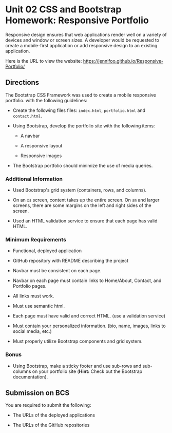 # Unit 02 CSS and Bootstrap Homework: Responsive Portfolio

Responsive design ensures that web applications render well on a variety of devices and window or screen sizes. A developer would be requested to create a mobile-first application or add responsive design to an existing application.

Here is the URL to view the website: https://jennifoo.github.io/Responsive-Portfolio/

## Directions

The Bootstrap CSS Framework was used to create a mobile responsive portfolio. with the following guidelines:

* Create the following files files: `index.html`, `portfolio.html` and `contact.html`.

* Using Bootstrap, develop the portfolio site with the following items:

   * A navbar

   * A responsive layout

   * Responsive images

* The Bootstrap portfolio should minimize the use of media queries.

### Additional Information

* Used Bootstrap's grid system (containers, rows, and columns).

* On an `xs` screen, content takes up the entire screen. On `sm` and larger screens, there are  some margins on the left and right sides of the screen. 

* Used an HTML validation service to ensure that each page has valid HTML.

### Minimum Requirements

* Functional, deployed application

* GitHub repository with README describing the project

* Navbar must be consistent on each page.

* Navbar on each page must contain links to Home/About, Contact, and Portfolio pages.

* All links must work.

* Must use semantic html.

* Each page must have valid and correct HTML. (use a validation service)

* Must contain your personalized information. (bio, name, images, links to social media, etc.)

* Must properly utilize Bootstrap components and grid system.


### Bonus

* Using Bootstrap, make a sticky footer and use sub-rows and sub-columns on your portfolio site (**Hint:** Check out the Bootstrap documentation).


## Submission on BCS

You are required to submit the following:

* The URLs of the deployed applications

* The URLs of the GitHub repositories
